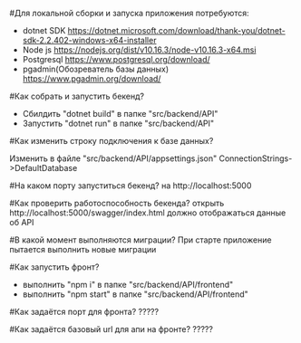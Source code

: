 ﻿#Для локальной сборки и запуска приложения потребуются:

- dotnet SDK https://dotnet.microsoft.com/download/thank-you/dotnet-sdk-2.2.402-windows-x64-installer
- Node js https://nodejs.org/dist/v10.16.3/node-v10.16.3-x64.msi
- Postgresql https://www.postgresql.org/download/
- pgadmin(Обозреватель базы данных) https://www.pgadmin.org/download/

#Как собрать и запустить бекенд?

- Сбилдить "dotnet build" в папке "src/backend/API"
- Запустить "dotnet run" в папке "src/backend/API"

#Как изменить строку подключения к базе данных?

Изменить в файле "src/backend/API/appsettings.json" ConnectionStrings->DefaultDatabase

#На каком порту запуститься бекенд?
на http://localhost:5000

#Как проверить работоспособность бекенда?
открыть http://localhost:5000/swagger/index.html должно отображаться данные об API


#В какой момент выполняются миграции?
При старте приложение пытается выполнить новые миграции

#Как запустить фронт?
- выполнить "npm i" в папке "src/backend/API/frontend"
- выполнить "npm start" в папке "src/backend/API/frontend"


#Как задаётся порт для фронта?
?????

#Как задаётся базовый url для апи на фронте?
?????